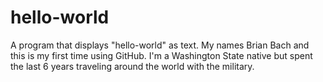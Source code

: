 # hello-world
A program that displays "hello-world" as text.
My names Brian Bach and this is my first time using GitHub. I'm a Washington State native but spent the last 6 years traveling around the world with the military.
